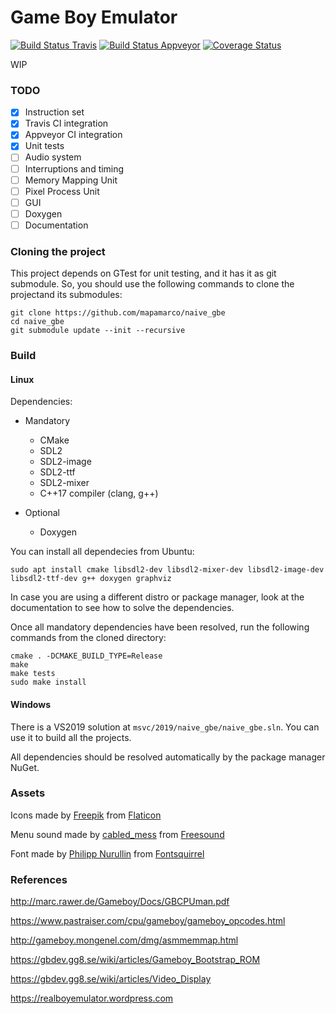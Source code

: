 # Game Boy Emulator
[![Build Status Travis](https://travis-ci.org/mapamarco/naive_gbe.svg?branch=master)](https://travis-ci.org/mapamarco/naive_gbe)
[![Build Status Appveyor](https://ci.appveyor.com/api/projects/status/github/mapamarco/naive_gbe?branch=master&svg=true)](https://ci.appveyor.com/project/mapamarco/naive-gbe)
[![Coverage Status](https://coveralls.io/repos/github/mapamarco/naive_gbe/badge.svg?branch=master)](https://coveralls.io/github/mapamarco/naive_gbe?branch=master)

WIP

### TODO
- [x] Instruction set
- [x] Travis CI integration
- [x] Appveyor CI integration
- [x] Unit tests
- [ ] Audio system
- [ ] Interruptions and timing
- [ ] Memory Mapping Unit
- [ ] Pixel Process Unit
- [ ] GUI
- [ ] Doxygen
- [ ] Documentation

### Cloning the project
This project depends on GTest for unit testing, and it has it as git submodule. So, you should use the following commands to clone the projectand its submodules:

```
git clone https://github.com/mapamarco/naive_gbe
cd naive_gbe
git submodule update --init --recursive
```

### Build

#### Linux

Dependencies:
* Mandatory
  * CMake
  * SDL2
  * SDL2-image
  * SDL2-ttf
  * SDL2-mixer
  * C++17 compiler (clang, g++)

* Optional
  * Doxygen

You can install all dependecies from Ubuntu:

```
sudo apt install cmake libsdl2-dev libsdl2-mixer-dev libsdl2-image-dev libsdl2-ttf-dev g++ doxygen graphviz
```

In case you are using a different distro or package manager, look at the documentation to see how to solve the dependencies.

Once all mandatory dependencies have been resolved, run the following commands from the cloned directory:

```
cmake . -DCMAKE_BUILD_TYPE=Release
make
make tests
sudo make install
```

#### Windows

There is a VS2019 solution at `msvc/2019/naive_gbe/naive_gbe.sln`. You can use it to build all the projects. 

All dependencies should be resolved automatically by the package manager NuGet.

### Assets
Icons made by [Freepik](https://www.flaticon.com/authors/freepik) from [Flaticon](https://www.flaticon.com/)

Menu sound made by [cabled_mess](https://freesound.org/people/cabled_mess/) from [Freesound](https://freesound.org/people/cabled_mess/sounds/350859/)

Font made by [Philipp Nurullin](https://www.fontsquirrel.com/fonts/list/foundry/philipp-nurullin) from [Fontsquirrel](https://www.fontsquirrel.com/fonts/jetbrains-mono/)

### References
http://marc.rawer.de/Gameboy/Docs/GBCPUman.pdf

https://www.pastraiser.com/cpu/gameboy/gameboy_opcodes.html

http://gameboy.mongenel.com/dmg/asmmemmap.html

https://gbdev.gg8.se/wiki/articles/Gameboy_Bootstrap_ROM

https://gbdev.gg8.se/wiki/articles/Video_Display

https://realboyemulator.wordpress.com
